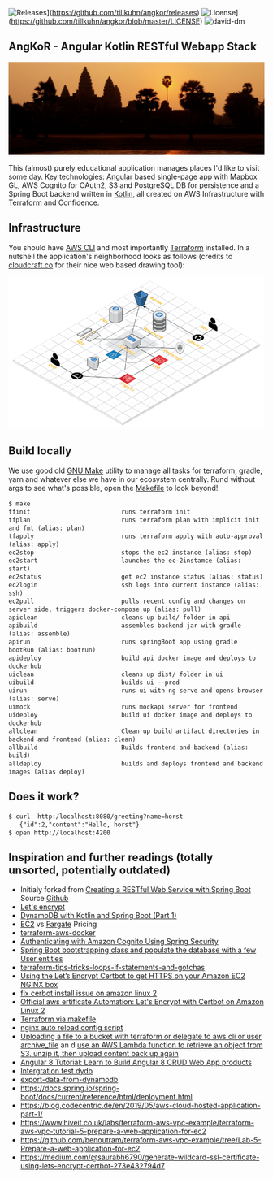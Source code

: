 ![Releases](https://img.shields.io/github/v/tag/tillkuhn/angkor?color=blue)](https://github.com/tillkuhn/angkor/releases)
![License](https://img.shields.io/github/license/tillkuhn/angkor?color=blue)](https://github.com/tillkuhn/angkor/blob/master/LICENSE)
![david-dm](https://david-dm.org/tillkuhn/angkor.svg?path=ui)

## AngKoR - Angular Kotlin RESTful Webapp Stack
![](docs/images/img_4075_angkor_sunrise_pano.jpg)

This (almost) purely educational application manages places I'd like to visit some day. 
Key technologies: [Angular](https://angular.io/) based single-page app with Mapbox GL, AWS Cognito for OAuth2, S3 and PostgreSQL DB for persistence and
a Spring Boot backend written in [Kotlin](https://kotlinlang.org/), 
all created on AWS Infrastructure with [Terraform](https://www.terraform.io/) and Confidence.

## Infrastructure

You should have [AWS CLI](http://docs.aws.amazon.com/cli/latest/userguide/installing.html) and most importantly [Terraform](https://www.terraform.io/intro/getting-started/install.html) installed.
In a nutshell the application's neighborhood looks as follows (credits to [cloudcraft.co](https://cloudcraft.co/) for their nice web based drawing tool):

![](./docs/images/infrastructure.png)

## Build locally

We use good old [GNU Make](https://www.gnu.org/software/make/) utility to manage all tasks for terraform, gradle, yarn
and whatever else we have in our ecosystem centrally. Rund without args to see what's possible, open the [Makefile](./Makefile) to look beyond!

```shell script
$ make
tfinit                         runs terraform init
tfplan                         runs terraform plan with implicit init and fmt (alias: plan)
tfapply                        runs terraform apply with auto-approval (alias: apply)
ec2stop                        stops the ec2 instance (alias: stop)
ec2start                       launches the ec-2instamce (alias: start)
ec2status                      get ec2 instance status (alias: status)
ec2login                       ssh logs into current instance (alias: ssh)
ec2pull                        pulls recent config and changes on server side, triggers docker-compose up (alias: pull)
apiclean                       cleans up build/ folder in api
apibuild                       assembles backend jar with gradle (alias: assemble)
apirun                         runs springBoot app using gradle bootRun (alias: bootrun)
apideploy                      build api docker image and deploys to dockerhub
uiclean                        cleans up dist/ folder in ui
uibuild                        builds ui --prod
uirun                          runs ui with ng serve and opens browser (alias: serve)
uimock                         runs mockapi server for frontend
uideploy                       build ui docker image and deploys to dockerhub
allclean                       Clean up build artifact directories in backend and frontend (alias: clean)
allbuild                       Builds frontend and backend (alias: build)
alldeploy                      builds and deploys frontend and backend images (alias deploy)
```

## Does it work?

```shell script
$ curl  http:/localhost:8080/greeting?name=horst
   {"id":2,"content":"Hello, horst"}
$ open http://localhost:4200
```

## Inspiration and further readings (totally unsorted, potentially outdated)

* Initialy forked from [Creating a RESTful Web Service with Spring Boot](https://kotlinlang.org/docs/tutorials/spring-boot-restful.html) Source [Github](https://github.com/Kotlin/kotlin-examples/tree/master/tutorials/spring-boot-restful)
* [Let's encrypt](https://dzone.com/articles/spring-boot-secured-by-lets-encrypt)
* [DynamoDB with Kotlin and Spring Boot (Part 1)](https://tuhrig.de/dynamodb-with-kotlin-and-spring-boot/)
* [EC2](https://calculator.s3.amazonaws.com/index.html) vs [Fargate](https://aws.amazon.com/de/fargate/pricing/) Pricing
* [terraform-aws-docker](https://github.com/salizzar/terraform-aws-docker/blob/master/main.tf)
* [Authenticating with Amazon Cognito Using Spring Security](https://www.baeldung.com/spring-security-oauth-cognito)
* [Spring Boot bootstrapping class and populate the database with a few User entities](https://www.baeldung.com/spring-boot-angular-web)
* [terraform-tips-tricks-loops-if-statements-and-gotchas](https://blog.gruntwork.io/terraform-tips-tricks-loops-if-statements-and-gotchas-f739bbae55f9)
* [Using the Let’s Encrypt Certbot to get HTTPS on your Amazon EC2 NGINX box](https://www.freecodecamp.org/news/going-https-on-amazon-ec2-ubuntu-14-04-with-lets-encrypt-certbot-on-nginx-696770649e76/)
* [fix cerbot install issue on amazon linux 2](https://medium.com/@andrenakkurt/great-guide-thanks-for-putting-this-together-gifford-nowland-c3ce0ea2455)
* [Official aws ertificate Automation: Let's Encrypt with Certbot on Amazon Linux 2](https://docs.aws.amazon.com/AWSEC2/latest/UserGuide/SSL-on-amazon-linux-2.html#letsencrypt)
* [Terraform via makefile](https://github.com/pgporada/terraform-makefile)
* [nginx auto reload config script](https://github.com/kubernetes/examples/blob/master/staging/https-nginx/auto-reload-nginx.sh)
* [Uploading a file to a bucket with terraform or delegate to aws cli or user archive_file](https://stackoverflow.com/questions/57456167/uploading-multiple-files-in-aws-s3-from-terraform) an d [use an AWS Lambda function to retrieve an object from S3, unzip it, then upload content back up again](https://stackoverflow.com/questions/51276201/how-to-extract-files-in-s3-on-the-fly-with-boto3)
* [Angular 8 Tutorial: Learn to Build Angular 8 CRUD Web App products](https://www.djamware.com/post/5d0eda6f80aca754f7a9d1f5/angular-8-tutorial-learn-to-build-angular-8-crud-web-app)
* [Intergration test dydb](https://www.baeldung.com/spring-data-dynamodb)
* [export-data-from-dynamodb](https://stackoverflow.com/questions/18896329/export-data-from-dynamodb)
* https://docs.spring.io/spring-boot/docs/current/reference/html/deployment.html
* https://blog.codecentric.de/en/2019/05/aws-cloud-hosted-application-part-1/
* https://www.hiveit.co.uk/labs/terraform-aws-vpc-example/terraform-aws-vpc-tutorial-5-prepare-a-web-application-for-ec2
* https://github.com/benoutram/terraform-aws-vpc-example/tree/Lab-5-Prepare-a-web-application-for-ec2
* https://medium.com/@saurabh6790/generate-wildcard-ssl-certificate-using-lets-encrypt-certbot-273e432794d7
